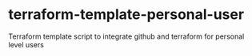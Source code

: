 # terraform-template-personal-user
Terraform template script to integrate github and terraform for personal level users
